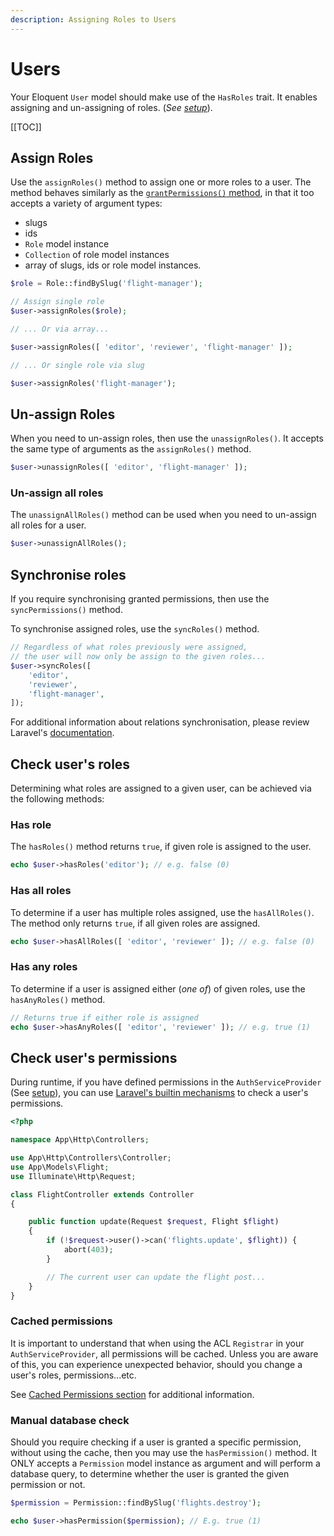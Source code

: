 ```yaml
---
description: Assigning Roles to Users
---
```


# Users

Your Eloquent `User` model should make use of the `HasRoles` trait. It enables assigning and un-assigning of roles.
(_See [setup](./setup.md#the-hasroles-trait)_).

[[TOC]]

## Assign Roles

Use the `assignRoles()` method to assign one or more roles to a user.
The method behaves similarly as the [`grantPermissions()` method](./roles.md#grant-permissions), in that it too accepts a variety of argument types:  

* slugs
* ids
* `Role` model instance
* `Collection` of role model instances
* array of slugs, ids or role model instances.

```php
$role = Role::findBySlug('flight-manager');

// Assign single role
$user->assignRoles($role);

// ... Or via array...

$user->assignRoles([ 'editor', 'reviewer', 'flight-manager' ]);

// ... Or single role via slug

$user->assignRoles('flight-manager');
```

## Un-assign Roles

When you need to un-assign roles, then use the `unassignRoles()`.
It accepts the same type of arguments as the `assignRoles()` method.

```php
$user->unassignRoles([ 'editor', 'flight-manager' ]);
```

### Un-assign all roles

The `unassignAllRoles()` method can be used when you need to un-assign all roles for a user.

```php
$user->unassignAllRoles();
```

## Synchronise roles

If you require synchronising granted permissions, then use the `syncPermissions()` method.

To synchronise assigned roles, use the `syncRoles()` method.

```php
// Regardless of what roles previously were assigned,
// the user will now only be assign to the given roles...
$user->syncRoles([
    'editor',
    'reviewer',
    'flight-manager',
]);
```

For additional information about relations synchronisation, please review Laravel's [documentation](https://laravel.com/docs/12.x/eloquent-relationships#syncing-associations).

## Check user's roles

Determining what roles are assigned to a given user, can be achieved via the following methods:

### Has role

The `hasRoles()` method returns `true`, if given role is assigned to the user.

```php
echo $user->hasRoles('editor'); // e.g. false (0)
```

### Has all roles

To determine if a user has multiple roles assigned, use the `hasAllRoles()`.
The method only returns `true`, if all given roles are assigned.

```php
echo $user->hasAllRoles([ 'editor', 'reviewer' ]); // e.g. false (0)
```

### Has any roles

To determine if a user is assigned either (_one of_) of given roles, use the `hasAnyRoles()` method.

```php
// Returns true if either role is assigned
echo $user->hasAnyRoles([ 'editor', 'reviewer' ]); // e.g. true (1)
```

## Check user's permissions

During runtime, if you have defined permissions in the `AuthServiceProvider` (See [setup](./setup.md)), you can use [Laravel's builtin mechanisms](https://laravel.com/docs/12.x/authorization#authorizing-actions-using-policies) to check a user's permissions.

```php
<?php

namespace App\Http\Controllers;

use App\Http\Controllers\Controller;
use App\Models\Flight;
use Illuminate\Http\Request;

class FlightController extends Controller
{

    public function update(Request $request, Flight $flight)
    {
        if (!$request->user()->can('flights.update', $flight)) {
            abort(403);
        }

        // The current user can update the flight post...
    }
}
```

### Cached permissions

It is important to understand that when using the ACL `Registrar` in your `AuthServiceProvider`, all permissions will be cached.
Unless you are aware of this, you can experience unexpected behavior, should you change a user's roles, permissions...etc.

See [Cached Permissions section](./cache.md) for additional information.

### Manual database check

Should you require checking if a user is granted a specific permission, without using the cache, then you may use the `hasPermission()` method.
It ONLY accepts a `Permission` model instance as argument and will perform a database query, to determine whether the user is granted the given permission or not.

```php
$permission = Permission::findBySlug('flights.destroy');

echo $user->hasPermission($permission); // E.g. true (1)
```
